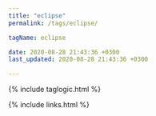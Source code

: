 ```yaml
---
title: "eclipse"
permalink: /tags/eclipse/

tagName: eclipse

date: 2020-08-28 21:43:36 +0300
last_updated: 2020-08-28 21:43:36 +0300

---
```


{% include taglogic.html %}

{% include links.html %}
